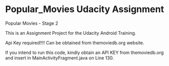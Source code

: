# Popular_Movies Udacity Assignment

Popular Movies - Stage 2

This is an Assignment Project for the Udacity Android Training.

Api Key required!!!! Can be obtained from themoviedb.org website. 

If you intend to run this code, kindly obtain an API KEY from themoviedb.org and insert in MainActivityFragment.java on Line 130.
